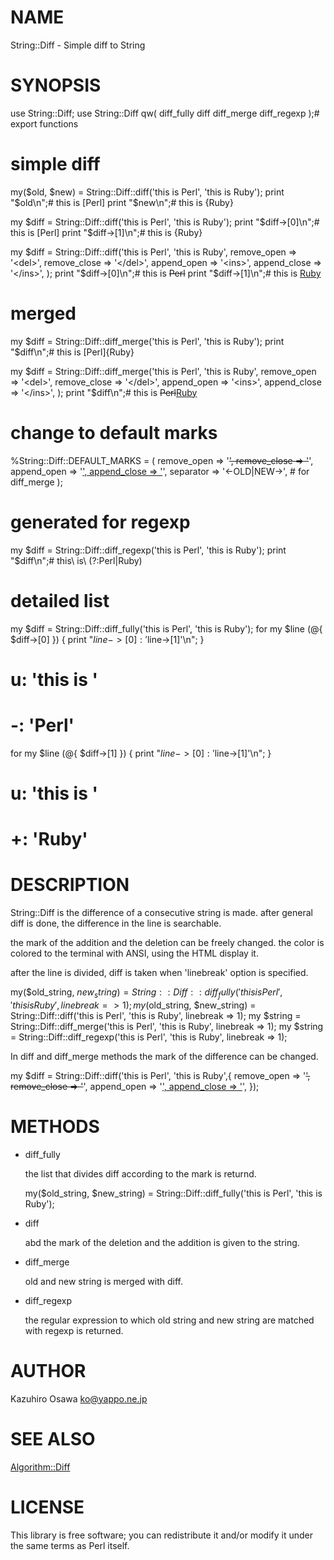 # NAME

String::Diff - Simple diff to String

# SYNOPSIS

  use String::Diff;
  use String::Diff qw( diff_fully diff diff_merge diff_regexp );# export functions

  # simple diff
  my($old, $new) = String::Diff::diff('this is Perl', 'this is Ruby');
  print "$old\n";# this is [Perl]
  print "$new\n";# this is {Ruby}

  my $diff = String::Diff::diff('this is Perl', 'this is Ruby');
  print "$diff->[0]\n";# this is [Perl]
  print "$diff->[1]\n";# this is {Ruby}

  my $diff = String::Diff::diff('this is Perl', 'this is Ruby',
      remove_open => '<del>',
      remove_close => '</del>',
      append_open => '<ins>',
      append_close => '</ins>',
  );
  print "$diff->[0]\n";# this is <del>Perl</del>
  print "$diff->[1]\n";# this is <ins>Ruby</ins>

  # merged
  my $diff = String::Diff::diff_merge('this is Perl', 'this is Ruby');
  print "$diff\n";# this is [Perl]{Ruby}

  my $diff = String::Diff::diff_merge('this is Perl', 'this is Ruby',
      remove_open => '<del>',
      remove_close => '</del>',
      append_open => '<ins>',
      append_close => '</ins>',
  );
  print "$diff\n";# this is <del>Perl</del><ins>Ruby</ins>

  # change to default marks
  %String::Diff::DEFAULT_MARKS = (
      remove_open  => '<del>',
      remove_close => '</del>',
      append_open  => '<ins>',
      append_close => '</ins>',
      separator    => '&lt;-OLD|NEW-&gt;', # for diff_merge
  );

  # generated for regexp
  my $diff = String::Diff::diff_regexp('this is Perl', 'this is Ruby');
  print "$diff\n";# this\ is\ (?:Perl|Ruby)

  # detailed list
  my $diff = String::Diff::diff_fully('this is Perl', 'this is Ruby');
  for my $line (@{ $diff->[0] }) {
      print "$line->[0]: '$line->[1]'\n";
  }
  # u: 'this is '
  # -: 'Perl'

  for my $line (@{ $diff->[1] }) {
      print "$line->[0]: '$line->[1]'\n";
  }
  # u: 'this is '
  # +: 'Ruby'

# DESCRIPTION

String::Diff is the difference of a consecutive string is made.
after general diff is done, the difference in the line is searchable.

the mark of the addition and the deletion can be freely changed.
the color is colored to the terminal with ANSI, using the HTML display it.

after the line is divided, diff is taken when 'linebreak' option is specified.

  my($old_string, $new_string) = String::Diff::diff_fully('this is Perl', 'this is Ruby', linebreak => 1);
  my($old_string, $new_string) = String::Diff::diff('this is Perl', 'this is Ruby', linebreak => 1);
  my $string = String::Diff::diff_merge('this is Perl', 'this is Ruby', linebreak => 1);
  my $string = String::Diff::diff_regexp('this is Perl', 'this is Ruby', linebreak => 1);

In diff and diff_merge methods the mark of the difference can be changed.

  my $diff = String::Diff::diff('this is Perl', 'this is Ruby',{
      remove_open => '<del>',
      remove_close => '</del>',
      append_open => '<ins>',
      append_close => '</ins>',
  });



# METHODS

- diff_fully

  the list that divides diff according to the mark is returnd.

    my($old_string, $new_string) = String::Diff::diff_fully('this is Perl', 'this is Ruby');
- diff

  abd the mark of the deletion and the addition is given to the string.
- diff_merge

  old and new string is merged with diff.
- diff_regexp

  the regular expression to which old string and new string are matched with regexp is returned.

# AUTHOR

Kazuhiro Osawa <ko@yappo.ne.jp>

# SEE ALSO

[Algorithm::Diff](http://search.cpan.org/perldoc?Algorithm::Diff)

# LICENSE

This library is free software; you can redistribute it and/or modify
it under the same terms as Perl itself.